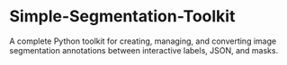 # Simple-Segmentation-Toolkit
A complete Python toolkit for creating, managing, and converting image segmentation annotations between interactive labels, JSON, and masks.
